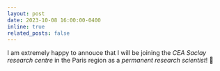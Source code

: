 ```yaml
---
layout: post
date: 2023-10-08 16:00:00-0400
inline: true
related_posts: false
---
```


I am extremely happy to annouce that I will be joining the _CEA Saclay research centre_ in the Paris region as a _permanent research scientist_! :tada:
